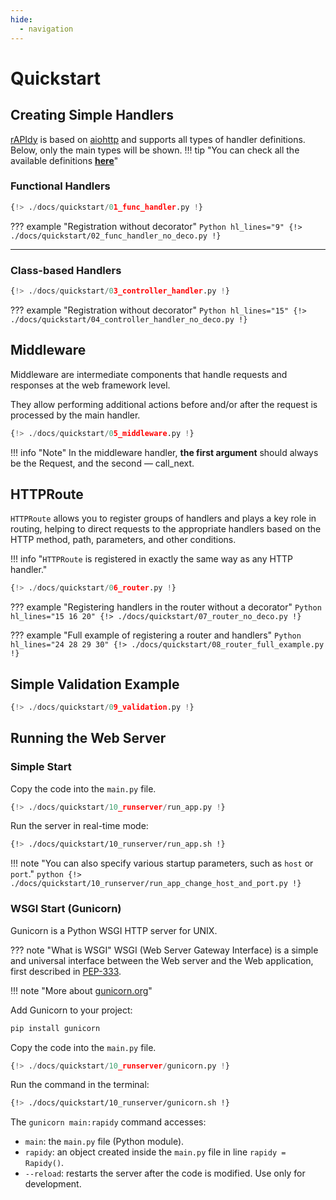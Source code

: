 ```yaml
---
hide:
  - navigation
---
```


# Quickstart
## Creating Simple Handlers
<a href="https://github.com/daniil-grois/rAPIdy" target="_blank">rAPIdy</a>
is based on
<a href="https://github.com/aio-libs/aiohttp" target="_blank">aiohttp</a>
and supports all types of handler definitions.<br/>
Below, only the main types will be shown.
!!! tip "You can check all the available definitions **[here](../docs/server/handlers)**"

### Functional Handlers
```Python hl_lines="4"
{!> ./docs/quickstart/01_func_handler.py !}
```
??? example "Registration without decorator"
    ```Python hl_lines="9"
    {!> ./docs/quickstart/02_func_handler_no_deco.py !}
    ```

---

### Class-based Handlers
```Python hl_lines="4"
{!> ./docs/quickstart/03_controller_handler.py !}
```

??? example "Registration without decorator"
    ```Python hl_lines="15"
    {!> ./docs/quickstart/04_controller_handler_no_deco.py !}
    ```

## Middleware
Middleware are intermediate components that handle requests and responses at the web framework level.

They allow performing additional actions before and/or after the request is processed by the main handler.

```Python hl_lines="2 3 5 16"
{!> ./docs/quickstart/05_middleware.py !}
```

!!! info "Note"
    In the middleware handler,
    <b><span class="note-color">the first argument</span></b>
    should always be the <span class="note-color">Request</span>, and the second — <span class="note-color">call_next</span>.

## HTTPRoute
`HTTPRoute` allows you to register groups of handlers and plays a key role in routing,
helping to direct requests to the appropriate handlers based on the HTTP method, path, parameters, and other conditions.

!!! info "`HTTPRoute` is registered in exactly the same way as any HTTP handler."

```Python hl_lines="14 16"
{!> ./docs/quickstart/06_router.py !}
```

??? example "Registering handlers in the router without a decorator"
    ```Python hl_lines="15 16 20"
    {!> ./docs/quickstart/07_router_no_deco.py !}
    ```

??? example "Full example of registering a router and handlers"
    ```Python hl_lines="24 28 29 30"
    {!> ./docs/quickstart/08_router_full_example.py !}
    ```

## Simple Validation Example
```Python hl_lines="6 19 25 28"
{!> ./docs/quickstart/09_validation.py !}
```

## Running the Web Server
### Simple Start
Copy the code into the `main.py` file.
```Python hl_lines="12"
{!> ./docs/quickstart/10_runserver/run_app.py !}
```

Run the server in real-time mode:
```bash
{!> ./docs/quickstart/10_runserver/run_app.sh !}
```

!!! note "You can also specify various startup parameters, such as `host` or `port`."
    ```python
    {!> ./docs/quickstart/10_runserver/run_app_change_host_and_port.py !}
    ```

### WSGI Start (Gunicorn)
<span class="green-color">Gunicorn</span> is a Python WSGI HTTP server for UNIX.

??? note "What is WSGI"
    WSGI (Web Server Gateway Interface) is a simple and universal interface between the Web server and the Web application,
    first described in <a href="http://www.python.org/dev/peps/pep-0333/" target="_blank">PEP-333</a>.

!!! note "More about <a href="https://gunicorn.org/" target="_blank">gunicorn.org</a>"

Add Gunicorn to your project:

```bash
pip install gunicorn
```

Copy the code into the `main.py` file.
```Python hl_lines="6"
{!> ./docs/quickstart/10_runserver/gunicorn.py !}
```

Run the command in the terminal:
```bash
{!> ./docs/quickstart/10_runserver/gunicorn.sh !}
```

The `gunicorn main:rapidy` command accesses:

* `main`: the `main.py` file (Python module).
* `rapidy`: an object created inside the `main.py` file in line `rapidy = Rapidy()`.
* `--reload`: restarts the server after the code is modified. Use only for development.
